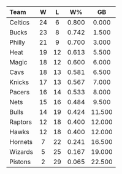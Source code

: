 | Team                             |  W  |  L  |  W%   |   GB   |
|:---------------------------------|:---:|:---:|:-----:|:------:|
| [](/r/bostonceltics) Celtics     | 24  |  6  | 0.800 | 0.000  |
| [](/r/mkebucks) Bucks            | 23  |  8  | 0.742 | 1.500  |
| [](/r/sixers) Philly             | 21  |  9  | 0.700 | 3.000  |
| [](/r/heat) Heat                 | 19  | 12  | 0.613 | 5.500  |
| [](/r/orlandomagic) Magic        | 18  | 12  | 0.600 | 6.000  |
| [](/r/clevelandcavs) Cavs        | 18  | 13  | 0.581 | 6.500  |
| [](/r/nyknicks) Knicks           | 17  | 13  | 0.567 | 7.000  |
| [](/r/pacers) Pacers             | 16  | 14  | 0.533 | 8.000  |
| [](/r/gonets) Nets               | 15  | 16  | 0.484 | 9.500  |
| [](/r/chicagobulls) Bulls        | 14  | 19  | 0.424 | 11.500 |
| [](/r/torontoraptors) Raptors    | 12  | 18  | 0.400 | 12.000 |
| [](/r/atlantahawks) Hawks        | 12  | 18  | 0.400 | 12.000 |
| [](/r/charlottehornets) Hornets  |  7  | 22  | 0.241 | 16.500 |
| [](/r/washingtonwizards) Wizards |  5  | 25  | 0.167 | 19.000 |
| [](/r/detroitpistons) Pistons    |  2  | 29  | 0.065 | 22.500 |